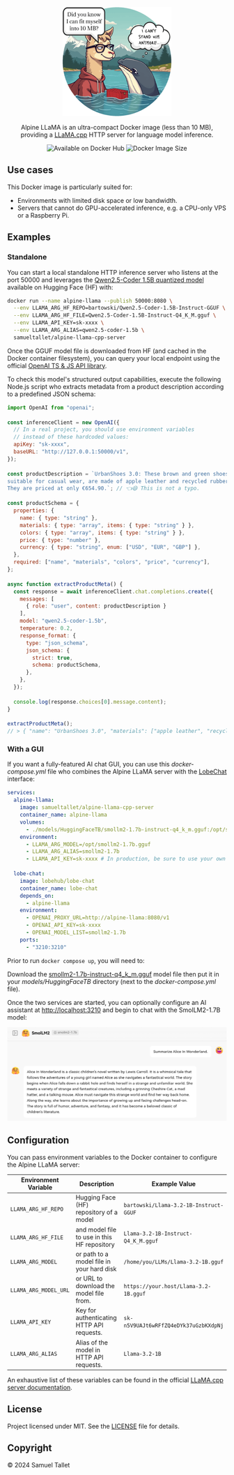 <div align="center">
  <img width="250px" height="auto" src="https://github.com/SamuelTallet/alpine-llama-cpp-server/blob/main/assets/alpine-llama-image-size-rounded-with-bubbles-500px.png?raw=true">
  
  Alpine LLaMA is an ultra-compact Docker image (less than 10 MB), providing a [LLaMA.cpp](https://github.com/ggerganov/llama.cpp) HTTP server for language model inference.
</div>
<div align="center">
  <img alt="Available on Docker Hub" src="https://img.shields.io/badge/available_on-dockerhub-2496ed?style=flat&logo=docker&color=%232496ed">
  <img alt="Docker Image Size" src="https://img.shields.io/docker/image-size/samueltallet/alpine-llama-cpp-server?style=flat&color=%236db33f">
</div>

## Use cases

This Docker image is particularly suited for:
- Environments with limited disk space or low bandwidth.
- Servers that cannot do GPU-accelerated inference, e.g. a CPU-only VPS or a Raspberry Pi.

## Examples

### Standalone

You can start a local standalone HTTP inference server who listens at the port 50000 and leverages the [Qwen2.5-Coder 1.5B quantized model](https://huggingface.co/bartowski/Qwen2.5-Coder-1.5B-Instruct-GGUF) available on Hugging Face (HF) with:

```bash
docker run --name alpine-llama --publish 50000:8080 \
  --env LLAMA_ARG_HF_REPO=bartowski/Qwen2.5-Coder-1.5B-Instruct-GGUF \
  --env LLAMA_ARG_HF_FILE=Qwen2.5-Coder-1.5B-Instruct-Q4_K_M.gguf \
  --env LLAMA_API_KEY=sk-xxxx \
  --env LLAMA_ARG_ALIAS=qwen2.5-coder-1.5b \
  samueltallet/alpine-llama-cpp-server
```

Once the GGUF model file is downloaded from HF (and cached in the Docker container filesystem), you can query your local endpoint using the official [OpenAI TS & JS API library](https://www.npmjs.com/package/openai).

To check this model's structured output capabilities, execute the following Node.js script who extracts metadata from a product description according to a predefined JSON schema:

```js
import OpenAI from "openai";

const inferenceClient = new OpenAI({
  // In a real project, you should use environment variables
  // instead of these hardcoded values:
  apiKey: "sk-xxxx",
  baseURL: "http://127.0.0.1:50000/v1",
});

const productDescription = `UrbanShoes 3.0: These brown and green shoes,
suitable for casual wear, are made of apple leather and recycled rubber.
They are priced at only €654.90.`; // 👈😄 This is not a typo.

const productSchema = {
  properties: {
    name: { type: "string" },
    materials: { type: "array", items: { type: "string" } },
    colors: { type: "array", items: { type: "string" } },
    price: { type: "number" },
    currency: { type: "string", enum: ["USD", "EUR", "GBP"] },
  },
  required: ["name", "materials", "colors", "price", "currency"],
};

async function extractProductMeta() {
  const response = await inferenceClient.chat.completions.create({
    messages: [
      { role: "user", content: productDescription }
    ],
    model: "qwen2.5-coder-1.5b",
    temperature: 0.2,
    response_format: {
      type: "json_schema",
      json_schema: {
        strict: true,
        schema: productSchema,
      },
    },
  });

  console.log(response.choices[0].message.content);
}

extractProductMeta();
// > { "name": "UrbanShoes 3.0", "materials": ["apple leather", "recycled rubber"], "colors": ["brown", "green"], "price": 654.90, "currency": "EUR" }
```

### With a GUI

If you want a fully-featured AI chat GUI, you can use this *docker-compose.yml* file who combines the Alpine LLaMA server with the [LobeChat](https://github.com/lobehub/lobe-chat) interface:

```yaml
services:
  alpine-llama:
    image: samueltallet/alpine-llama-cpp-server
    container_name: alpine-llama
    volumes:
      - ./models/HuggingFaceTB/smollm2-1.7b-instruct-q4_k_m.gguf:/opt/smollm2-1.7b.gguf:ro
    environment:
      - LLAMA_ARG_MODEL=/opt/smollm2-1.7b.gguf
      - LLAMA_ARG_ALIAS=smollm2-1.7b
      - LLAMA_API_KEY=sk-xxxx # In production, be sure to use your own strong secret key.

  lobe-chat:
    image: lobehub/lobe-chat
    container_name: lobe-chat
    depends_on:
      - alpine-llama
    environment:
      - OPENAI_PROXY_URL=http://alpine-llama:8080/v1
      - OPENAI_API_KEY=sk-xxxx
      - OPENAI_MODEL_LIST=smollm2-1.7b
    ports:
      - "3210:3210"
```

Prior to run `docker compose up`, you will need to:

Download the [smollm2-1.7b-instruct-q4_k_m.gguf](https://huggingface.co/HuggingFaceTB/SmolLM2-1.7B-Instruct-GGUF/blob/main/smollm2-1.7b-instruct-q4_k_m.gguf) model file then put it in your *models/HuggingFaceTB* directory (next to the *docker-compose.yml* file).

Once the two services are started, you can optionally configure an AI assistant at [http://localhost:3210](http://localhost:3210) and begin to chat with the SmolLM2-1.7B model:

<img width="600px" height="auto" src="https://github.com/SamuelTallet/alpine-llama-cpp-server/blob/main/assets/alpine-llama-with-lobe-chat.png?raw=true">

## Configuration

You can pass environment variables to the Docker container to configure the Alpine LLaMA server:

| **Environment Variable**  | **Description**                               | **Example Value**                       |
|---------------------------|-----------------------------------------------|-----------------------------------------|
| `LLAMA_ARG_HF_REPO`       | Hugging Face (HF) repository of a model       | `bartowski/Llama-3.2-1B-Instruct-GGUF`  |
| `LLAMA_ARG_HF_FILE`       | and model file to use in this HF repository   | `Llama-3.2-1B-Instruct-Q4_K_M.gguf`     |
| `LLAMA_ARG_MODEL`         | or path to a model file in your hard disk     | `/home/you/LLMs/Llama-3.2-1B.gguf`      |
| `LLAMA_ARG_MODEL_URL`     | or URL to download the model file from.       | `https://your.host/Llama-3.2-1B.gguf`   |
| `LLAMA_API_KEY`           | Key for authenticating HTTP API requests.     | `sk-n5V9UAJt6wRFfZQ4eDYk37uGzbKXdpNj`   |
| `LLAMA_ARG_ALIAS`         | Alias of the model in HTTP API requests.      | `Llama-3.2-1B`                          |

An exhaustive list of these variables can be found in the official [LLaMA.cpp server documentation](https://github.com/ggerganov/llama.cpp/blob/master/examples/server/README.md#usage).

## License

Project licensed under MIT. See the [LICENSE](https://github.com/SamuelTallet/alpine-llama-cpp-server/blob/main/LICENSE) file for details.

## Copyright

© 2024 Samuel Tallet
